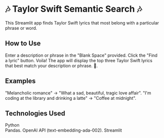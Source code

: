 # 🎶 Taylor Swift Semantic Search 🎶

This Streamlit app finds Taylor Swift lyrics that most belong with a particular phrase or word.

## How to Use
Enter a description or phrase in the "Blank Space" provided.
Click the "Find a lyric" button.
Voila! The app will display the top three Taylor Swift lyrics that best match your description or phrase. 🤗. 

## Examples
"Melancholic romance" → "What a sad, beautiful, tragic love affair". 
"I'm coding at the library and drinking a latte" → "Coffee at midnight". 

## Technologies Used
Python  
Pandas. 
OpenAI API (text-embedding-ada-002). 
Streamlit
